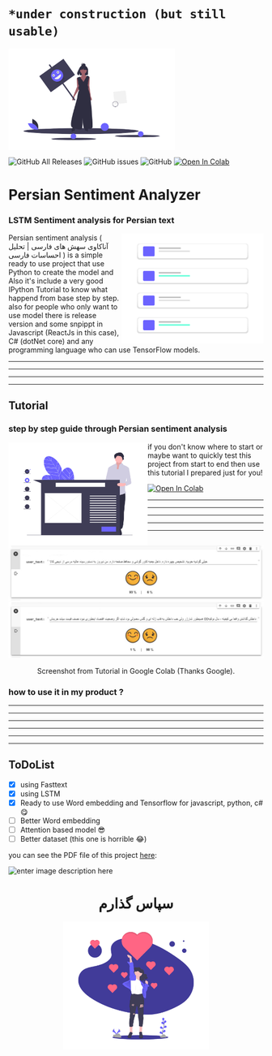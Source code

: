 # ``*under construction (but still usable)``
<p align="left">
<img align="center" width="329.25" height="200.50" src="/assets/undraw_feeling_of_joy_ioj2.png">
</p>

![GitHub All Releases](https://img.shields.io/github/downloads/ashalogic/Persian-Sentiment-Analyzer/total)
![GitHub issues](https://img.shields.io/github/issues/ashalogic/Persian-Sentiment-Analyzer)
![GitHub](https://img.shields.io/github/license/ashalogic/Persian-Sentiment-Analyzer)
[![Open In Colab](https://colab.research.google.com/assets/colab-badge.svg)](https://colab.research.google.com/gist/Mehrdadghassabi/c449341baa87b6662a7313fa34b794d5/tutorial.ipynb)

# Persian Sentiment Analyzer
### LSTM Sentiment analysis for Persian text

<img align="right" width="280" height="217.25" src="/assets/undraw_Posts_rskc.png">

Persian sentiment analysis ( آناکاوی سهش های فارسی | تحلیل احساسات فارسی ) is a simple ready to use project that use Python to create the model and Also it's include a very good IPython Tutorial to know what happend from base step by step.
also for people who only want to use model there is release version and some snpippt in Javascript (ReactJs in this case), C# (dotNet core) and any programming language who can use TensorFlow models.


---
---
---
---



## Tutorial
### step by step guide through Persian sentiment analysis

<img align="left" width="275" height="203.50" src="/assets/undraw_steps_ngvm.png">

if you don't know where to start or maybe want to quickly test this project from start to end then use this tutorial I prepared just for you! 

[![Open In Colab](https://colab.research.google.com/assets/colab-badge.svg)](https://colab.research.google.com/github/ashalogic/Persian-Sentiment-Analyzer/blob/master/Tutorial.ipynb)

---
---
---
---
---

![Screenshot from Tutorial](/assets/SharedScreenshot_Happy.jpg)
![Screenshot from Tutorial](/assets/SharedScreenshot_Sad.jpg)
<p align="center">Screenshot from Tutorial in Google Colab (Thanks Google).</p>

### how to use it in my product ?

---
---
---
---
---
---

## ToDoList
- [x] using Fasttext
- [x] using LSTM
- [x] Ready to use Word embedding and Tensorflow for javascript, python, c# 😋
- [ ] Better Word embedding
- [ ] Attention based model 😎
- [ ] Better dataset (this one is horrible 😂)

 you can see the PDF file of this project [here](https://github.com/So-AI-love/Persian-Sentiment-Analyzer/blob/master/Documents/Sentimation%20anaylzing%20NLP%20Language.pdf):

![enter image description here](https://i.stack.imgur.com/NpHh2.jpg)


<h1 align="center">سپاس گذارم</h1>

<p align="center">
<img align="center" width="288.75" height="252.25" src="/assets/undraw_super_thank_you_obwk.png">
</p>
